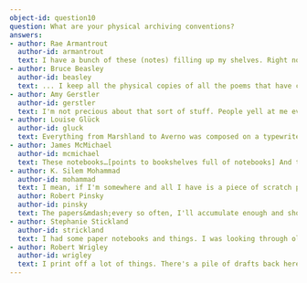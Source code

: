 ```yaml
---
object-id: question10    
question: What are your physical archiving conventions?
answers:
- author: Rae Armantrout
  author-id: armantrout
  text: I have a bunch of these (notes) filling up my shelves. Right now, I have way too many. A couple of times, I've sold or donated my papers to archives including Stanford and also at UC-San Diego. And when I do, I also include these.
- author: Bruce Beasley
  author-id: beasley
  text: ... I keep all the physical copies of all the poems that have come back from the people I've shown them to, which I use a lot in revising. 
- author: Amy Gerstler
  author-id: gerstler
  text: I'm not precious about that sort of stuff. People yell at me every once in a while, like, "What? You don't keep your draft?" or, "You don't keep copies?" or, "You don't-?" And I'm like, "My office is this big. I get rid of things so that I have, you know-two writers live in this house, and books are coming in like every moment. It's just a constant battle with the rising swell of, you know, paper avalanches. So, no, I don't keep a lot of the stuff like that, because I'd have room for (new work).
- author: Louise Glück
  author-id: gluck
  text: Everything from Marshland to Averno was composed on a typewriter. It's one of the reasons that my papers are not valuable, because there will be pages with little scribbles, but usually I just put in a new piece. So if somebody goes through all of these typewritten drafts, unless the person happens to know my work intimately...
- author: James McMichael
  author-id: mcmichael
  text: These notebooks…[points to bookshelves full of notebooks] And there are probably about 10 others and the ones that fit in that shelf right there&mdash;that's about 4 years of worth. ... These are the notes that I would take for the book that I'm reading. The RED is the more important material. It's something that, if I'm going through it I can read and just pick out the highlighted parts, then GREEN are my own responses. So, I'm always working on the right hand page when I'm taking notes from books I'm reading, then when I'm going back over the material, I'll work on this page and there'll be other changes. Usually more GREEN will turn up.
- author: K. Silem Mohammad
  author-id: mohammad
  text: I mean, if I'm somewhere and all I have is a piece of scratch paper because I'm in a meeting and I get an idea. But I don't really do that often.
  author: Robert Pinsky
  author-id: pinsky
  text: The papers&mdash;every so often, I'll accumulate enough and shoot them off to Palo Alto. Electronically, I mean...
- author: Stephanie Stickland
  author-id: strickland
  text: I had some paper notebooks and things. I was looking through old notes and things. And I would sit and I would write, every morning, for maybe three or four hours and at the end of the morning, I would go and type it up&mdash;I mean input it. I did not look at it again. ... Some of the time, it just seems crazy if there's just too many versions...
- author: Robert Wrigley
  author-id: wrigley
  text: I print off a lot of things. There's a pile of drafts back here that in fact need to be moved to a box, but I haven't brought the new box up from the house. Usually, a box will take two years to fill and then it goes into storage in the basement until somebody offers me enough money for it. And then they can have all the boxes. ... By the time I put stuff in boxes, that's pretty well committed to book. ... I don't organize them...
---
```


